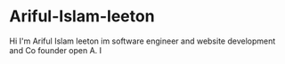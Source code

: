 # Ariful-Islam-leeton
Hi I'm Ariful Islam leeton im software engineer and website development and Co founder open A. I
